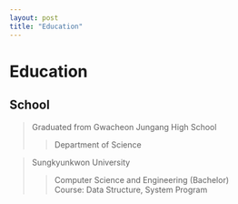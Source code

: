 ```yaml
---
layout: post
title: "Education"
---
```

# Education
## School
>Graduated from Gwacheon Jungang High School
>>Department of Science

>Sungkyunkwon University
>>Computer Science and Engineering (Bachelor) \
>>Course: Data Structure, System Program

